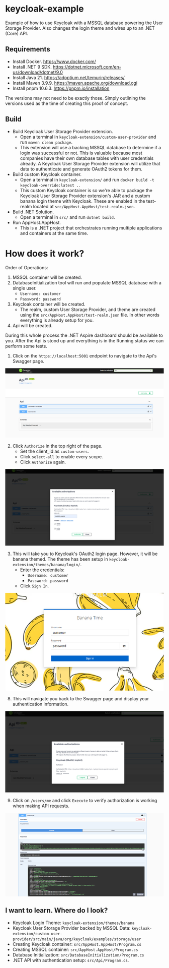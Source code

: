 # keycloak-example
Example of how to use Keycloak with a MSSQL database powering the User Storage Provider. Also changes the login theme and wires up to an .NET (Core) API.


## Requirements
- Install Docker. https://www.docker.com/
- Install .NET 9 SDK. https://dotnet.microsoft.com/en-us/download/dotnet/9.0
- Install Java 21. https://adoptium.net/temurin/releases/
- Install Maven 3.9.9. https://maven.apache.org/download.cgi
- Install pnpm 10.6.3. https://pnpm.io/installation

The versions may not need to be exactly those. Simply outlining the versions used as the time of creating this proof of concept.

## Build
- Build Keycloak User Storage Provider extension.
    - Open a terminal in `keycloak-extension/custom-user-provider` and run `maven clean package`.
    - This extension will use a backing MSSQL database to determine if a login was successful or not. This is valuable because most companies have their own database tables with user credentials already. A Keycloak User Storage Provider extension will utilize that data to authenticate and generate OAuth2 tokens for them.
- Build custom Keycloak container.
    - Open a terminal in `keycloak-extension/` and run `docker build -t keycloak-override:latest .`.
    - This custom Keycloak container is so we're able to package the Keycloak User Storage Provider extension's JAR and a custom banana login theme with Keycloak. These are enabled in the test-realm located at `src/AppHost.AppHost/test-realm.json`.
- Build .NET Solution.
    - Open a terminal in `src/` and run `dotnet build`.
- Run AppHost.AppHost.
    - This is a .NET project that orchestrates running multiple applications and containers at the same time. 

# How does it work?
Order of Operations:
1. MSSQL container will be created.
2. DatabaseInitialization tool will run and populate MSSQL database with a single user. 
    - `Username: customer`
    - `Password: password`
3. Keycloak container will be created.
    - The realm, custom User Storage Provider, and theme are created using the `src/AppHost.AppHost/test-realm.json` file. In other words everything is already setup for you.
4. Api will be created.

During this whole process the .NET Aspire dashboard should be available to you. After the Api is stood up and everything is in the Running status we can perform some tests.

1. Click on the `https://localhost:5001` endpoint to navigate to the Api's Swagger page.

![](docs/swagger.png)

2. Click `Authorize` in the top right of the page.
    - Set the client_id as `custom-users`.
    - Click `select-all` to enable every scope.
    - Click `Authorize` again.

![](docs/authorize.png)

3. This will take you to Keycloak's OAuth2 login page. However, it will be banana themed. The theme has been setup in `keycloak-extension/themes/banana/login/`.
    - Enter the credentials:
        - `Username: customer`
        - `Password: password`
    - Click `Sign In`.

![](docs/banana-login.png)

8. This will navigate you back to the Swagger page and display your authentication information.

![](docs/authorized.png)

9. Click on `/users/me` and click `Execute` to verify authorization is working when making API requests.

![](docs/api-call-with-bearer-token.png)

## I want to learn. Where do I look?

- Keycloak Login Theme: `keycloak-extension/themes/banana`
- Keycloak User Storage Provider backed by MSSQL Data: `keycloak-extension/custom-user-provider/src/main/java/org/keycloak/examples/storage/user`
- Creating Keycloak container: `src/AppHost.AppHost/Program.cs`
- Creating MSSQL container: `src/AppHost.AppHost/Program.cs`
- Database Initialization: `src/DatabaseInitialization/Program.cs`
- .NET API with authentication setup: `src/Api/Program.cs.`